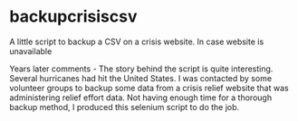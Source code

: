 # backupcrisiscsv
A little script to backup a CSV on a crisis website. In case website is unavailable

Years later comments - The story behind the script is quite interesting. Several hurricanes had hit the United States. I was contacted by some volunteer groups to backup some data from a crisis relief website that was administering relief effort data. Not having enough time for a thorough backup method, I produced this selenium script to do the job.
